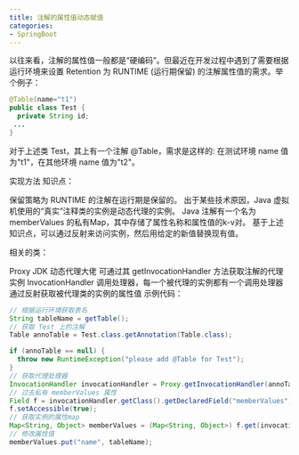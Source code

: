 ```yaml
---
title: 注解的属性值动态赋值
categories:
- SpringBoot
---
```

以往来看，注解的属性值一般都是“硬编码”。但最近在开发过程中遇到了需要根据运行环境来设置 Retention 为 RUNTIME (运行期保留) 的注解属性值的需求。举个例子：
```java
@Table(name="t1")
public class Test {
  private String id;
 ...
}
```
对于上述类 Test，其上有一个注解 @Table，需求是这样的: 在测试环境 name 值为"t1"，在其他环境 name 值为"t2"。

实现方法
知识点：

保留策略为 RUNTIME 的注解在运行期是保留的。
出于某些技术原因，Java 虚拟机使用的“真实”注释类的实例是动态代理的实例。
Java 注解有一个名为 memberValues 的私有Map，其中存储了属性名称和属性值的k-v对。
基于上述知识点，可以通过反射来访问实例，然后用给定的新值替换现有值。

相关的类：

Proxy JDK 动态代理大佬
可通过其 getInvocationHandler 方法获取注解的代理实例
InvocationHandler 调用处理器，每一个被代理的实例都有一个调用处理器
通过反射获取被代理类的实例的属性值
示例代码：

```java
// 根据运行环境获取表名
String tableName = getTable();
// 获取 Test 上的注解
Table annoTable = Test.class.getAnnotation(Table.class);

if (annoTable == null) {
  throw new RuntimeException("please add @Table for Test");
}
// 获取代理处理器
InvocationHandler invocationHandler = Proxy.getInvocationHandler(annoTable);
// 过去私有 memberValues 属性
Field f = invocationHandler.getClass().getDeclaredField("memberValues");
f.setAccessible(true);
// 获取实例的属性map
Map<String, Object> memberValues = (Map<String, Object>) f.get(invocationHandler);
// 修改属性值
memberValues.put("name", tableName);
```
